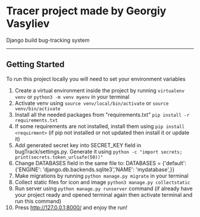 # Tracer project made by Georgiy Vasyliev

Django build bug-tracking system

---

## Getting Started

To run this project locally you will need to set your environment variables

1. Create a virtual environment inside the project by running `virtualenv venv` or `python3 -m venv myenv` in your terminal
3. Activate venv using `source venv/local/bin/activate` or `source venv/bin/activate`
4. Install all the needed packages from "requirements.txt" `pip install -r requirements.txt`
5. If some requirements are not installed, install them using `pip install <requirment>` (if pip not installed or not updated then install it or update it)
6. Add generated secret key into SECRET_KEY field in bugTrack/settings.py. Generate it using `python -c "import secrets; print(secrets.token_urlsafe(50))"`
7. Change DATABASES field in the same file to: DATABASES = {'default': {'ENGINE': 'django.db.backends.sqlite3','NAME': 'mydatabase',}}
8. Make migrations by running `python manage.py migrate` in your terminal
9. Collect static files for icon and image `python3 manage.py collectstatic`
10. Run server using `python manage.py runserver` command (if already have your project ready and opened terminal again then activate terminal and run this command)
11. Press http://127.0.0.1:8000/ and enjoy the run!














